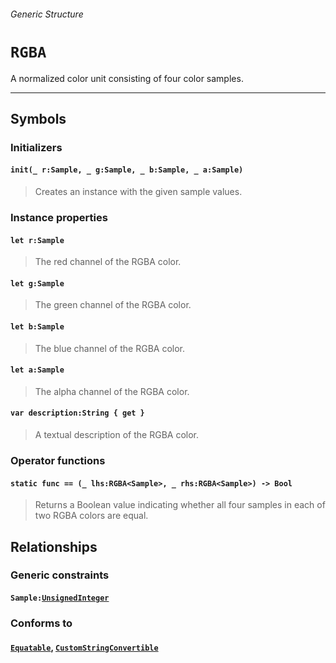 ###### Generic Structure

# `RGBA`

A normalized color unit consisting of four color samples.

------

## Symbols 

### Initializers

#### `init(_ r:Sample, _ g:Sample, _ b:Sample, _ a:Sample)`

> Creates an instance with the given sample values.

### Instance properties 

#### `let r:Sample`

> The red channel of the RGBA color.

#### `let g:Sample`

> The green channel of the RGBA color.

#### `let b:Sample`

> The blue channel of the RGBA color.

#### `let a:Sample`

> The alpha channel of the RGBA color.

#### `var description:String { get }`

> A textual description of the RGBA color.

### Operator functions 

#### `static func == (_ lhs:RGBA<Sample>, _ rhs:RGBA<Sample>) -> Bool`

> Returns a Boolean value indicating whether all four samples in each of two RGBA colors are equal.

## Relationships

### Generic constraints

#### `Sample:`[`UnsignedInteger`](https://developer.apple.com/reference/swift/unsignedinteger)

### Conforms to 

#### [`Equatable`](https://developer.apple.com/reference/swift/equatable), [`CustomStringConvertible`](https://developer.apple.com/reference/swift/customstringconvertible)

